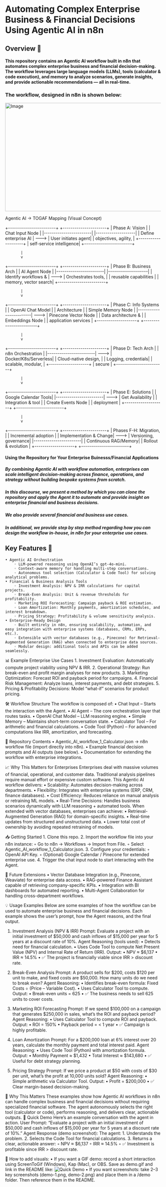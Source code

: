 # Automating Complex Enterprise Business & Financial Decisions Using Agentic AI in n8n

## Overview  📌 
#### This repository contains an Agentic AI workflow built in n8n that automates complex enterprise business and financial decision-making. The workflow leverages large language models (LLMs), tools (calculator & code execution), and memory to analyze scenarios, generate insights, and provide actionable recommendations — all in real-time.

### The workflow, designed in n8n is shown below:

<img width="905" height="350" alt="Image" src="https://github.com/user-attachments/assets/f6686351-dc2c-49cb-b603-884c309233ae" />





Agentic AI → TOGAF Mapping (Visual Concept) 


+------------------------+      +----------------------+
| Phase A: Vision        |      | Chat Input Node      |
|------------------------|      |--------------------|
| Define enterprise AI   | ---> | User initiates agent|
| objectives, agility,   |      +--------------------+
| self-service intelligence|
+------------------------+

           |
           v

+------------------------+      +----------------------+
| Phase B: Business Arch |      | AI Agent Node        |
|------------------------|      |--------------------|
| Identify workflows &   | ---> | Orchestrates tools, |
| reusable capabilities  |      | memory, vector search|
+------------------------+

           |
           v

+------------------------+      +----------------------+
| Phase C: Info Systems  |      | OpenAI Chat Model    |
| Architecture           |      | Simple Memory Node   |
|------------------------| ---> | Pinecone Vector Node |
| Data architecture &    |      | Embeddings Node      |
| application services   |      +--------------------+
+------------------------+

           |
           v

+------------------------+      +----------------------+
| Phase D: Tech Arch     |      | n8n Orchestration    |
|------------------------| ---> | Docker/K8s/Serverless|
| Cloud-native design,   |      | Logging, credentials|
| scalable, modular,     |      +--------------------+
| secure                 |
+------------------------+

           |
           v

+------------------------+      +----------------------+
| Phase E: Solutions     |      | Google Calendar Tools|
|------------------------| ---> | Get Availability     |
| Integration & tool     |      | Create Events Node  |
| deployment             |      +--------------------+
+------------------------+

           |
           v

+------------------------+      +----------------------+
| Phases F-H: Migration, |      | Incremental adoption |
| Implementation & Change| ---> | Versioning, governance|
|------------------------|      | Continuous RAG/Memory|
| Rollout & evolution    |      +--------------------+
+------------------------+

#### Using the Repository for Your Enterprise Buinesss/Financial Applications
##### By combining Agentic AI with workflow automation, enterprises can scale intelligent decision-making across finance, operations, and strategy without building bespoke systems from scratch. 

##### In this discourse, we present a method by which you can clone the repository and apply the Agent it to automate and provide insight on enterprise financial and business decisions. 

##### We also provide several financial and business use cases. 

##### In additional, we provide step by step method regarding how you can design the workflow in-house, in n8n for your enterprise use cases. 


## Key Features  🚀 
    • Agentic AI Orchestration
        ◦ LLM-powered reasoning using OpenAI’s gpt-4o-mini.
        ◦ Context-aware memory for handling multi-step conversations.
        ◦ Autonomous tool selection (Calculator & Code Tool) for solving analytical problems.
    • Financial & Business Analysis Tools
        ◦ Investment Analysis: NPV & IRR calculations for capital projects.
        ◦ Break-Even Analysis: Unit & revenue thresholds for profitability.
        ◦ Marketing ROI Forecasting: Campaign payback & ROI estimation.
        ◦ Loan Amortization: Monthly payments, amortization schedules, and interest breakdown.
        ◦ Pricing Strategy: Profitability & volume sensitivity analysis.
    • Enterprise-Ready Design
        ◦ Built entirely in n8n, ensuring scalability, automation, and easy integration with enterprise systems (databases, CRMs, ERPs, etc.).
        ◦ Extensible with vector databases (e.g., Pinecone) for Retrieval-Augmented Generation (RAG) when connected to enterprise data sources.
        ◦ Modular design: additional tools and APIs can be added seamlessly.

📊 Example Enterprise Use Cases
    1. Investment Evaluation: Automatically compute project viability using NPV & IRR.
    2. Operational Strategy: Run break-even and profit margin analyses for new products.
    3. Marketing Optimization: Forecast ROI and payback period for campaigns.
    4. Financial Risk Management: Analyze loans, interest payments, and debt strategies.
    5. Pricing & Profitability Decisions: Model “what-if” scenarios for product pricing.

🛠️ Workflow Structure
The workflow is composed of:
    • Chat Input – Starts the interaction with the Agent.
    • AI Agent – The core orchestration layer that routes tasks.
    • OpenAI Chat Model – LLM reasoning engine.
    • Simple Memory – Maintains short-term conversation state.
    • Calculator Tool – For arithmetic and financial calculations.
    • Code Tool (Python) – For advanced computations like IRR, amortization, and forecasting.

📂 Repository Contents
    • Agentic_AI_workflow_1_Calculator.json → n8n workflow file (import directly into n8n).
    • Example financial decision prompts and AI outputs (see below).
    • Documentation for extending the workflow with enterprise integrations.

📈 Why This Matters for Enterprises
Enterprises deal with massive volumes of financial, operational, and customer data. Traditional analysis pipelines require manual effort or expensive custom software. This Agentic AI workflow delivers:
    • Scalability: Automates decision-making across departments.
    • Flexibility: Integrates with enterprise systems (ERP, CRM, finance databases).
    • Cost Efficiency: Reduces reliance on manual analysis or retraining ML models.
    • Real-Time Decisions: Handles business scenarios dynamically with LLM reasoning + automated tools.
When extended with vector databases, enterprises can achieve:
    • Retrieval-Augmented Generation (RAG) for domain-specific insights.
    • Real-time updates from structured and unstructured data.
    • Lower total cost of ownership by avoiding repeated retraining of models.

📥 Getting Started
    1. Clone this repo.
    2. Import the workflow file into your n8n instance:
        ◦ Go to n8n → Workflows → Import from File.
        ◦ Select Agentic_AI_workflow_1_Calculator.json.
    3. Configure your credentials:
        ◦ OpenAI API Key.
        ◦ (Optional) Google Calendar / Pinecone for extended enterprise use.
    4. Trigger the chat input node to start interacting with the Agent.

🔮 Future Extensions
    • Vector Database Integration (e.g., Pinecone, Weaviate) for enterprise data access.
    • RAG-powered Finance Assistant capable of retrieving company-specific KPIs.
    • Integration with BI dashboards for automated reporting.
    • Multi-Agent Collaboration for handling cross-department workflows.





💡 Usage Examples
Below are some examples of how the workflow can be used to automate enterprise business and financial decisions. Each example shows the user’s prompt, how the Agent reasons, and the final output.

1. Investment Analysis (NPV & IRR)
Prompt:
Evaluate a project with an initial investment of $50,000 and cash inflows of $15,000 per year for 5 years at a discount rate of 10%.
Agent Reasoning (tools used):
    • Detects need for financial calculation.
    • Uses Code Tool to compute Net Present Value (NPV) and Internal Rate of Return (IRR).
Output:
    • NPV ≈ $6,137
    • IRR ≈ 14.5%
    • ✅ The project is financially viable since IRR > discount rate.

2. Break-Even Analysis
Prompt:
A product sells for $200, costs $120 per unit to make, and fixed costs are $50,000. How many units do we need to break even?
Agent Reasoning:
    • Identifies break-even formula: Fixed Costs ÷ (Price – Variable Cost).
    • Uses Calculator Tool to compute.
Output:
    • Break-even units = 625
    • ✅ The business needs to sell 625 units to cover costs.

3. Marketing ROI Forecasting
Prompt:
If we spend $100,000 on a campaign that generates $250,000 in sales, what’s the ROI and payback period?
Agent Reasoning:
    • Uses Calculator Tool to compute ROI and payback.
Output:
    • ROI = 150%
    • Payback period = < 1 year
    • ✅ Campaign is highly profitable.

4. Loan Amortization
Prompt:
For a $200,000 loan at 6% interest over 20 years, calculate the monthly payment and total interest paid.
Agent Reasoning:
    • Uses Code Tool (Python) with amortization formula.
Output:
    • Monthly Payment ≈ $1,432
    • Total Interest ≈ $143,680
    • ✅ Useful for debt strategy planning.

5. Pricing Strategy
Prompt:
If we price a product at $50 with costs of $30 per unit, what’s the profit at 10,000 units sold?
Agent Reasoning:
    • Simple arithmetic via Calculator Tool.
Output:
    • Profit = $200,000
    • ✅ Clear margin-based decision-making.

🎯 Why This Matters
These examples show how Agentic AI workflows in n8n can handle complex business and financial decisions without requiring specialized financial software. The agent autonomously selects the right tool (calculator or code), performs reasoning, and delivers clear, actionable outputs.
🚀 Quick Demo
Here’s an example conversation with the agent in action.
User Prompt:
“Evaluate a project with an initial investment of $50,000 and cash inflows of $15,000 per year for 5 years at a discount rate of 10%.”
Agent Response (demo screenshot):
The agent:
    1. Understands the problem.
    2. Selects the Code Tool for financial calculations.
    3. Returns a clear, actionable answer:
        ◦ NPV ≈ $6,137
        ◦ IRR ≈ 14.5%
        ◦ ✅ Investment is profitable since IRR > discount rate.

📌 How to add visuals:
    • If you want a GIF demo: record a short interaction using ScreenToGif (Windows), Kap (Mac), or OBS. Save as demo.gif and link in the README like:
      ![Quick Demo](demo/demo.gif)
    • If you want screenshots: take 2–3 key screenshots (demo-1.png, demo-2.png) and place them in a /demo folder. Then reference them in the README.
